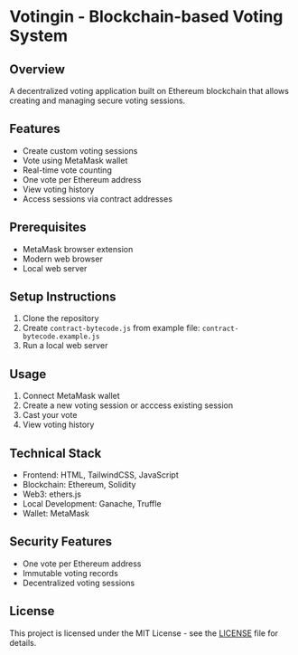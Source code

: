 # Votingin - Blockchain-based Voting System

## Overview

A decentralized voting application built on Ethereum blockchain that allows creating and managing secure voting sessions.

## Features

- Create custom voting sessions
- Vote using MetaMask wallet
- Real-time vote counting
- One vote per Ethereum address
- View voting history
- Access sessions via contract addresses

## Prerequisites

- MetaMask browser extension
- Modern web browser
- Local web server

## Setup Instructions

1. Clone the repository
2. Create `contract-bytecode.js` from example file: `contract-bytecode.example.js`
3. Run a local web server

## Usage

1. Connect MetaMask wallet
2. Create a new voting session or acccess existing session
3. Cast your vote
4. View voting history

## Technical Stack

- Frontend: HTML, TailwindCSS, JavaScript
- Blockchain: Ethereum, Solidity
- Web3: ethers.js
- Local Development: Ganache, Truffle
- Wallet: MetaMask

## Security Features

- One vote per Ethereum address
- Immutable voting records
- Decentralized voting sessions

## License

This project is licensed under the MIT License - see the [LICENSE](LICENSE) file for details.
